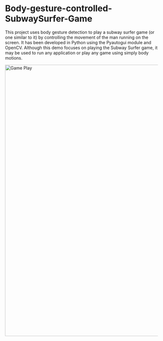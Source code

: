 # Body-gesture-controlled-SubwaySurfer-Game
This project uses body gesture detection to play a subway surfer game (or one similar to it) by controlling the movement of the man running on the screen. It has been developed in Python using the Pyautogui module and OpenCV. Although this demo focuses on playing the Subway Surfer game, it may be used to run any application or play any game using simply body motions.


<img width="895" alt="Game Play" src="https://user-images.githubusercontent.com/57715393/205512152-6c6502ac-929c-4935-8cd9-0e256ace0c5d.png">
